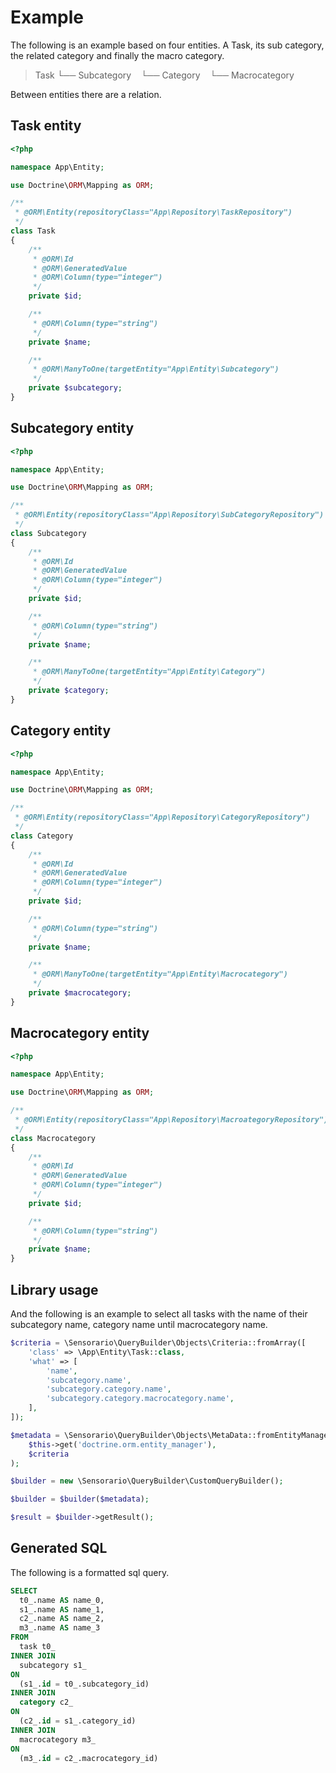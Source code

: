 # Example

The following is an example based on four entities. A Task, its sub category,
the related category and finally the macro category.

> Task
>   └── Subcategory
>       └── Category
>           └── Macrocategory

Between entities there are a relation.

## Task entity

```php
<?php

namespace App\Entity;

use Doctrine\ORM\Mapping as ORM;

/**
 * @ORM\Entity(repositoryClass="App\Repository\TaskRepository")
 */
class Task
{
    /**
     * @ORM\Id
     * @ORM\GeneratedValue
     * @ORM\Column(type="integer")
     */
    private $id;

    /**
     * @ORM\Column(type="string")
     */
    private $name;

    /**
     * @ORM\ManyToOne(targetEntity="App\Entity\Subcategory")
     */
    private $subcategory;
}
```

## Subcategory entity

```php
<?php

namespace App\Entity;

use Doctrine\ORM\Mapping as ORM;

/**
 * @ORM\Entity(repositoryClass="App\Repository\SubCategoryRepository")
 */
class Subcategory
{
    /**
     * @ORM\Id
     * @ORM\GeneratedValue
     * @ORM\Column(type="integer")
     */
    private $id;

    /**
     * @ORM\Column(type="string")
     */
    private $name;

    /**
     * @ORM\ManyToOne(targetEntity="App\Entity\Category")
     */
    private $category;
}
```

## Category entity

```php
<?php

namespace App\Entity;

use Doctrine\ORM\Mapping as ORM;

/**
 * @ORM\Entity(repositoryClass="App\Repository\CategoryRepository")
 */
class Category
{
    /**
     * @ORM\Id
     * @ORM\GeneratedValue
     * @ORM\Column(type="integer")
     */
    private $id;

    /**
     * @ORM\Column(type="string")
     */
    private $name;

    /**
     * @ORM\ManyToOne(targetEntity="App\Entity\Macrocategory")
     */
    private $macrocategory;
}
```

## Macrocategory entity

```php
<?php

namespace App\Entity;

use Doctrine\ORM\Mapping as ORM;

/**
 * @ORM\Entity(repositoryClass="App\Repository\MacroategoryRepository")
 */
class Macrocategory
{
    /**
     * @ORM\Id
     * @ORM\GeneratedValue
     * @ORM\Column(type="integer")
     */
    private $id;

    /**
     * @ORM\Column(type="string")
     */
    private $name;
}
```

## Library usage

And the following is an example to select all tasks with the name of their
subcategory name, category name until macrocategory name.

```php
$criteria = \Sensorario\QueryBuilder\Objects\Criteria::fromArray([
    'class' => \App\Entity\Task::class,
    'what' => [
        'name',
        'subcategory.name',
        'subcategory.category.name',
        'subcategory.category.macrocategory.name',
    ],
]);

$metadata = \Sensorario\QueryBuilder\Objects\MetaData::fromEntityManager(
    $this->get('doctrine.orm.entity_manager'),
    $criteria
);

$builder = new \Sensorario\QueryBuilder\CustomQueryBuilder();

$builder = $builder($metadata);

$result = $builder->getResult();
```

## Generated SQL

The following is a formatted sql query.

```sql
SELECT
  t0_.name AS name_0,
  s1_.name AS name_1,
  c2_.name AS name_2,
  m3_.name AS name_3
FROM
  task t0_
INNER JOIN
  subcategory s1_
ON
  (s1_.id = t0_.subcategory_id)
INNER JOIN
  category c2_
ON
  (c2_.id = s1_.category_id)
INNER JOIN
  macrocategory m3_
ON
  (m3_.id = c2_.macrocategory_id)
```
